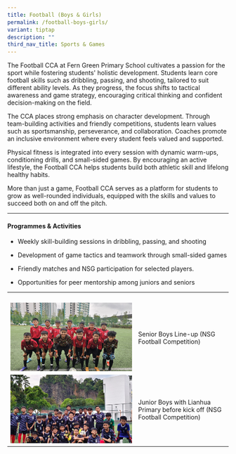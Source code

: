 ```yaml
---
title: Football (Boys & Girls)
permalink: /football-boys-girls/
variant: tiptap
description: ""
third_nav_title: Sports & Games
---
```

<p>The Football CCA at Fern Green Primary School cultivates a passion for
the sport while fostering students' holistic development. Students learn
core football skills such as dribbling, passing, and shooting, tailored
to suit different ability levels. As they progress, the focus shifts to
tactical awareness and game strategy, encouraging critical thinking and
confident decision-making on the field.</p>
<p>The CCA places strong emphasis on character development. Through team-building
activities and friendly competitions, students learn values such as sportsmanship,
perseverance, and collaboration. Coaches promote an inclusive environment
where every student feels valued and supported.</p>
<p>Physical fitness is integrated into every session with dynamic warm-ups,
conditioning drills, and small-sided games. By encouraging an active lifestyle,
the Football CCA helps students build both athletic skill and lifelong
healthy habits.</p>
<p>More than just a game, Football CCA serves as a platform for students
to grow as well-rounded individuals, equipped with the skills and values
to succeed both on and off the pitch.</p>
<hr>
<h4><strong>Programmes &amp; Activities</strong></h4>
<ul>
<li>
<p>Weekly skill-building sessions in dribbling, passing, and shooting</p>
</li>
<li>
<p>Development of game tactics and teamwork through small-sided games</p>
</li>
<li>
<p>Friendly matches and NSG participation for selected players.</p>
</li>
<li>
<p>Opportunities for peer mentorship among juniors and seniors</p>
</li>
</ul>
<table style="minWidth: 50px">
<colgroup>
<col>
<col>
</colgroup>
<tbody>
<tr>
<th rowspan="1" colspan="1">
<p></p>
</th>
<th rowspan="1" colspan="1">
<p></p>
</th>
</tr>
<tr>
<td rowspan="1" colspan="1">
<div class="isomer-image-wrapper">
<img style="width: 100%" height="auto" width="100%" alt="" src="/images/CCA/Football__1_.png">
</div>
</td>
<td rowspan="1" colspan="1">
<p>Senior Boys Line-up (NSG Football Competition)</p>
</td>
</tr>
<tr>
<td rowspan="1" colspan="1">
<div class="isomer-image-wrapper">
<img style="width: 100%" height="auto" width="100%" alt="" src="/images/CCA/Football__2_.png">
</div>
</td>
<td rowspan="1" colspan="1">
<p>Junior Boys with Lianhua Primary before kick off (NSG Football Competition)</p>
</td>
</tr>
</tbody>
</table>
<p></p>